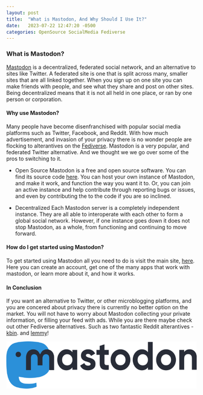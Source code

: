 ```yaml
---
layout: post
title:  "What is Mastodon, And Why Should I Use It?"
date:   2023-07-22 12:47:20 -0500
categories: OpenSource SocialMedia Fediverse
---
```

### What is Mastodon?
[Mastodon](https://joinmastodon.org/) is a decentralized, federated social network, and an alternative to sites like Twitter. A federated site is one that is split across many, smaller sites that are all linked together. When you sign up on one site you can make friends with people, and see what they share and post on other sites. Being decentralized means that it is not all held in one place, or ran by one person or corporation.

#### Why use Mastodon?
Many people have become disenfranchised with popular social media platforms such as Twitter, Facebook, and Reddit. With how much advertisement, and invasion of your privacy there is no wonder people are flocking to alterantives on the [Fediverse](https://www.fediverse.to/). Mastodon is a very popular, and federated Twitter alternative. And we thought we we go over some of the pros to switching to it.

- Open Source
Mastodon is a free and open source software. You can find its source code [here](https://github.com/mastodon/mastodon). You can host your own instance of Mastodon, and make it work, and function the way you want it to. Or, you can join an active instance and help contribute through reporting bugs or issues, and even by contributing the to the code if you are so inclined.

- Decentralized
Each Mastodon server is a completely independent instance. They are all able to interoperate with each other to form a global social network. However, if one instance goes down it does not stop Mastodon, as a whole, from functioning and continuing to move forward.

#### How do I get started using Mastodon?
To get started using Mastodon all you need to do is visit the main site, [here](https://joinmastodon.org). Here you can create an account, get one of the many apps that work with mastodon, or learn more about it, and how it works.

#### In Conclusion
If you want an alternative to Twitter, or other microblogging platforms, and you are concered about privacy there is currently no better option on the market. You will not have to worry about Mastodon collecting your private information, or filling your feed with ads. While you are there maybe check out other Fediverse alternatives. Such as two fantastic Reddit alterantives -[kbin](https://kbin.pub/). and [lemmy](https://join-lemmy.org/)!

[![Alt text](/assets/images/mastodon-logo.png)](https://joinmastodon.org)
